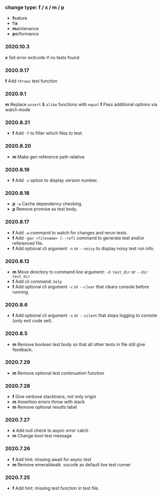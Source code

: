 ### change type: f / x / m / p
* **f**eature
* fi**x**
* **m**aintenance
* **p**erformance

### 2020.10.3
**x** Set error exitcode if no tests found 

### 2020.9.17
**f** Add `throws` test function

### 2020.9.1
**m** Replace `assert` & `alike` functions with `equal`
**f** Pass additional options via watch mode

### 2020.8.21
* **f** Add `-f` to filter which files to test.

### 2020.8.20
* **m** Make gen reference path relative

### 2020.8.19
* **f** Add `-v` option to display version number.

### 2020.8.18
* **p** `-w` Cache dependency checking.
* **p** Remove promise as test body.

### 2020.8.17
* **f** Add `-w` command to watch for changes and rerun tests.
* **f** Add `-gen <filename> [--ref]` command to generate test and/or referenced file.
* **f** Add optional cli argument `-n` or `--noisy` to display noisy test run info.

### 2020.8.12

* **m** Move directory to command line argument: `-d test_dir` *or* `--dir test_dir`
* **f** Add cli command: `help`
* **f** Add optional cli argument `-c` or `--clear` that clears console before running.

### 2020.8.6

* **f** Add optional cli argument `-s` or `--silent` that stops logging to console (only exit code set).

### 2020.8.5

* **m** Remove boolean test body so that all other tests in file still give feedback.

### 2020.7.29

* **m** Remove optional test continuation function

### 2020.7.28

* **f** Give verbose stacktrace, not only origin
* **m** Assertion errors throw with stack
* **m** Remove optional results label

### 2020.7.27

* **x** Add null check to async error catch
* **m** Change bool test message

### 2020.7.26

 * **f** Add hint: missing await for async test
 * **m** Remove emeraldwalk .vscode as default live test runner

### 2020.7.25

 * **f** Add hint: missing test function in test file.